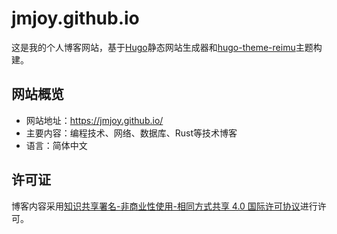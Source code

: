 # jmjoy.github.io

这是我的个人博客网站，基于[Hugo](https://gohugo.io/)静态网站生成器和[hugo-theme-reimu](https://github.com/StackMaven/hugo-theme-reimu)主题构建。

## 网站概览

- 网站地址：<https://jmjoy.github.io/>
- 主要内容：编程技术、网络、数据库、Rust等技术博客
- 语言：简体中文

## 许可证

博客内容采用[知识共享署名-非商业性使用-相同方式共享 4.0 国际许可协议](https://creativecommons.org/licenses/by-nc-sa/4.0/)进行许可。
